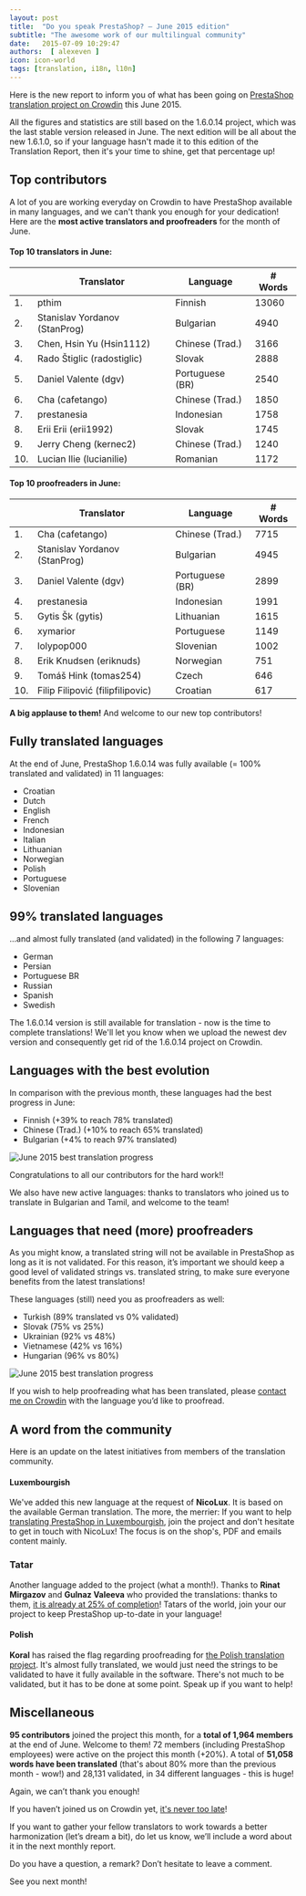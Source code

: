 ```yaml
---
layout: post
title:  "Do you speak PrestaShop? – June 2015 edition"
subtitle: "The awesome work of our multilingual community"
date:   2015-07-09 10:29:47
authors:  [ alexeven ]
icon: icon-world
tags: [translation, i18n, l10n]
---
```



Here is the new report to inform you of what has been going on [PrestaShop translation project on Crowdin](https://crowdin.com/project/prestashop-official) this June 2015.

All the figures and statistics are still based on the 1.6.0.14 project, which was the last stable version released in June. The next edition will be all about the new 1.6.1.0, so if your language hasn't made it to this edition of the Translation Report, then it's your time to shine, get that percentage up!


## Top contributors

A lot of you are working everyday on Crowdin to have PrestaShop available in many languages, and we can't thank you enough for your dedication! Here are the **most active translators and proofreaders** for the month of June.

#### Top 10 translators in June:

| |Translator | Language | # Words
|-|---------- | -------- | ----------------
 1. | pthim | Finnish  |13060
 2. | Stanislav Yordanov (StanProg) | Bulgarian |4940
 3. | Chen, Hsin Yu (Hsin1112) | Chinese (Trad.)| 3166
 4. | Rado Štiglic (radostiglic) | Slovak |2888
 5. | Daniel Valente (dgv) | Portuguese (BR) | 2540
 6. | Cha (cafetango) | Chinese (Trad.) |1850
 7. | prestanesia | Indonesian |1758
 8. | Erii Erii (erii1992) | Slovak |1745
 9. | Jerry Cheng (kernec2) | Chinese (Trad.) |1240
10. | Lucian Ilie (lucianilie) | Romanian |1172


#### Top 10 proofreaders in June:

| | Translator | Language | # Words
|-| ---------- | -------- | ----------------
 1. | Cha (cafetango) | Chinese (Trad.) |7715
 2. | Stanislav Yordanov (StanProg) | Bulgarian |4945
 3. | Daniel Valente (dgv) | Portuguese (BR) | 2899
 4. | prestanesia | Indonesian |1991
 5. | Gytis Šk (gytis) | Lithuanian | 1615
 6. | xymarior | Portuguese |1149
 7. | lolypop000 | Slovenian |1002
 8. | Erik Knudsen (eriknuds) | Norwegian |751
 9. | Tomáš Hink (tomas254) | Czech |646
10. | Filip Filipović (filipfilipovic) | Croatian |617

**A big applause to them!** And welcome to our new top contributors!


## Fully translated languages

At the end of June, PrestaShop 1.6.0.14 was fully available (= 100% translated and validated) in 11 languages:

* Croatian
* Dutch
* English
* French
* Indonesian
* Italian
* Lithuanian
* Norwegian
* Polish
* Portuguese
* Slovenian


## 99% translated languages

…and almost fully translated (and validated) in the following 7 languages:

* German
* Persian
* Portuguese BR
* Russian
* Spanish
* Swedish

The 1.6.0.14 version is still available for translation - now is the time to complete translations! We'll let you know when we upload the newest dev version and consequently get rid of the 1.6.0.14 project on Crowdin.

## Languages with the best evolution

In comparison with the previous month, these languages had the best progress in June:

* Finnish (+39% to reach 78% translated)
* Chinese (Trad.) (+10% to reach 65% translated)
* Bulgarian (+4% to reach 97% translated)

![June 2015 best translation progress](/assets/images/2015/07/Build_Crowdin_progress_june15.png)

Congratulations to all our contributors for the hard work!!

We also have new active languages: thanks to translators who joined us to translate in Bulgarian and Tamil, and welcome to the team!


## Languages that need (more) proofreaders

As you might know, a translated string will not be available in PrestaShop as long as it is not validated. For this reason, it’s important we should keep a good level of validated strings vs. translated string, to make sure everyone benefits from the latest translations!

These languages (still) need you as proofreaders as well:

* Turkish (89% translated vs 0% validated)
* Slovak (75% vs 25%)
* Ukrainian (92% vs 48%)
* Vietnamese (42% vs 16%)
* Hungarian (96% vs 80%)

![June 2015 best translation progress](/assets/images/2015/07/Build_Crowdin_proofreading_june15.png)

If you wish to help proofreading what has been translated, please [contact me on Crowdin](https://crowdin.com/profile/alex-even) with the language you’d like to proofread.



## A word from the community

Here is an update on the latest initiatives from members of the translation community.

#### Luxembourgish
We've added this new language at the request of **NicoLux**. It is based on the available German translation. The more, the merrier: If you want to help [translating PrestaShop in Luxembourgish](https://crowdin.com/project/prestashop-official/de-LU), join the project and don't hesitate to get in touch with NicoLux! The focus is on the shop's, PDF and emails content mainly.

### Tatar
Another language added to the project (what a month!). Thanks to **Rinat Mirgazov** and **Gulnaz Valeeva** who provided the translations: thanks to them, [it is already at 25% of completion](https://crowdin.com/project/prestashop-official/tt-RU)!
Tatars of the world, join your our project to keep PrestaShop up-to-date in your language!

#### Polish
**Koral** has raised the flag regarding proofreading for [the Polish translation project](https://crowdin.com/project/prestashop-official/pl). It's almost fully translated, we would just need the strings to be validated to have it fully available in the software. There's not much to be validated, but it has to be done at some point. Speak up if you want to help!


## Miscellaneous
**95 contributors** joined the project this month, for a **total of 1,964 members** at the end of June. Welcome to them!
72 members (including PrestaShop employees) were active on the project this month (+20%).
A total of **51,058 words have been translated** (that's about 80% more than the previous month - wow!) and 28,131 validated, in 34 different languages - this is huge!

Again, we can’t thank you enough!

If you haven’t joined us on Crowdin yet, [it's never too late](https://crowdin.com/project/prestashop-official)!

If you want to gather your fellow translators to work towards a better harmonization (let’s dream a bit), do let us know, we’ll include a word about it in the next monthly report.

Do you have a question, a remark? Don’t hesitate to leave a comment.

See you next month!
